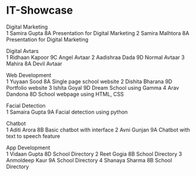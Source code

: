 # IT-Showcase
Digital Marketing			
1	Samira Gupta	8A	Presentation for Digital Marketing
2	Samira  Malhtora	8A	Presentation for Digital Marketing

Digital Avtars			
1	Ridhaan Kapoor	9C	Angel Avtaar
2	Aadishraa Dada	9D	Normal Avtaar
3	Mahira	8A	Devil Avtaar
			
Web Development			
1	Yuyaan Sood	8A	Single page school website
2	Dishita Bharana	9D	Portfolio website
3	Ishita Goyal	9D	Dream School using Gamma
4	Arav Dandona	8D	School webpage using HTML, CSS
			
Facial Detection			
1	Samaira Gupta	9A	Facial detection using python
			
Chatbot			
1	Aditi Arora	8B	Basic chatbot with interface
2	Avni Gunjan	9A	Chatbot with text to speech feature
			
App Development			
1	Vidaan Gupta	8D	School Directory
2	Reet Gogia	8B	School Directory
3	Anmoldeep Kaur	9A	School Directory
4	Shanaya Sharma	8B	School Directory
			
